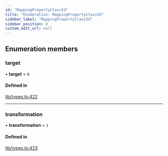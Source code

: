 ```yaml
---
id: "MappingPropertyClassId"
title: "Enumeration: MappingPropertyClassId"
sidebar_label: "MappingPropertyClassId"
sidebar_position: 0
custom_edit_url: null
---
```


## Enumeration members

### target

• **target** = `0`

#### Defined in

[lib/types.ts:422](https://github.com/nartc/mapper/blob/a29e3690/packages/core/src/lib/types.ts#L422)

___

### transformation

• **transformation** = `1`

#### Defined in

[lib/types.ts:423](https://github.com/nartc/mapper/blob/a29e3690/packages/core/src/lib/types.ts#L423)
